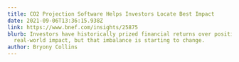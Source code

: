 ```yaml
---
title: CO2 Projection Software Helps Investors Locate Best Impact
date: 2021-09-06T13:36:15.938Z
link: https://www.bnef.com/insights/25875
blurb: Investors have historically prized financial returns over positive
  real-world impact, but that imbalance is starting to change.
author: Bryony Collins
---
```

